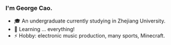 ### I'm George Cao.

- 🎓 An undergraduate currently studying in Zhejiang University.
- 🌱 Learning ... everything!
- ⚡ Hobby: electronic music production, many sports, Minecraft.
